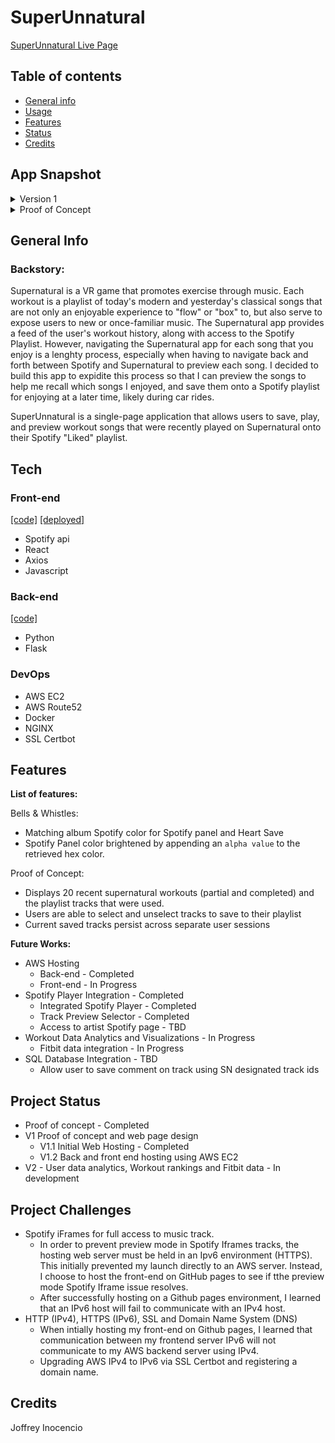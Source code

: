 # SuperUnnatural

[SuperUnnatural Live Page](https://joffreycodes.github.io/superUnnatural-app/)

## Table of contents

- [General info](#general-info)
- [Usage](#usage)
- [Features](#features)
- [Status](#status)
- [Credits](#credits)

## App Snapshot

<details>
  <summary> Version 1 </summary>
  <img src="./media/v1.png" height=75%>
</details>
<details>
  <summary>Proof of Concept</summary>
  <img src="./media/proof-of-concept.png" height=50%>
  <img src="./media/iter2.png" height=50%>
  <img src="./media/iter1.png" height=50%>
</details>

## General Info

### Backstory:

Supernatural is a VR game that promotes exercise through music. Each workout is a playlist of today's modern and yesterday's classical songs that are not only an enjoyable experience to "flow" or "box" to, but also serve to expose users to new or once-familiar music. The Supernatural app provides a feed of the user's workout history, along with access to the Spotify Playlist. However, navigating the Supernatural app for each song that you enjoy is a lenghty process, especially when having to navigate back and forth between Spotify and Supernatural to preview each song. I decided to build this app to expidite this process so that I can preview the songs to help me recall which songs I enjoyed, and save them onto a Spotify playlist for enjoying at a later time, likely during car rides.

SuperUnnatural is a single-page application that allows users to save, play, and preview workout songs that were recently played on Supernatural onto their Spotify "Liked" playlist.

## Tech

### Front-end

[[code]](https://github.com/JoffreyCodes/superUnnatural-app)
[[deployed]](https://github.com/JoffreyCodes/superUnnatural-app)

- Spotify api
- React
- Axios
- Javascript

### Back-end

[[code]](https://github.com/JoffreyCodes/superUnnatural-api)

- Python
- Flask

### DevOps

- AWS EC2
- AWS Route52
- Docker
- NGINX
- SSL Certbot

## Features

**List of features:**

Bells & Whistles:

- Matching album Spotify color for Spotify panel and Heart Save
- Spotify Panel color brightened by appending an `alpha value` to the retrieved hex color.

Proof of Concept:

- Displays 20 recent supernatural workouts (partial and completed) and the playlist tracks that were used.
- Users are able to select and unselect tracks to save to their playlist
- Current saved tracks persist across separate user sessions

**Future Works:**

- AWS Hosting
  - Back-end - Completed
  - Front-end - In Progress
- Spotify Player Integration - Completed
  - Integrated Spotify Player - Completed
  - Track Preview Selector - Completed
  - Access to artist Spotify page - TBD
- Workout Data Analytics and Visualizations - In Progress
  - Fitbit data integration - In Progress
- SQL Database Integration - TBD
  - Allow user to save comment on track using SN designated track ids

## Project Status

- Proof of concept - Completed
- V1 Proof of concept and web page design
  - V1.1 Initial Web Hosting - Completed
  - V1.2 Back and front end hosting using AWS EC2
- V2 - User data analytics, Workout rankings and Fitbit data - In development

## Project Challenges

- Spotify iFrames for full access to music track.
  - In order to prevent preview mode in Spotify Iframes tracks, the hosting web server must be held in an Ipv6 environment (HTTPS). This initially prevented my launch directly to an AWS server. Instead, I choose to host the front-end on GitHub pages to see if tthe preview mode Spotify Iframe issue resolves.
  - After successfully hosting on a Github pages environment, I learned that an IPv6 host will fail to communicate with an IPv4 host.
- HTTP (IPv4), HTTPS (IPv6), SSL and Domain Name System (DNS)
  - When intially hosting my front-end on Github pages, I learned that communication between my frontend server IPv6 will not communicate to my AWS backend server using IPv4.
  - Upgrading AWS IPv4 to IPv6 via SSL Certbot and registering a domain name.

## Credits

Joffrey Inocencio
